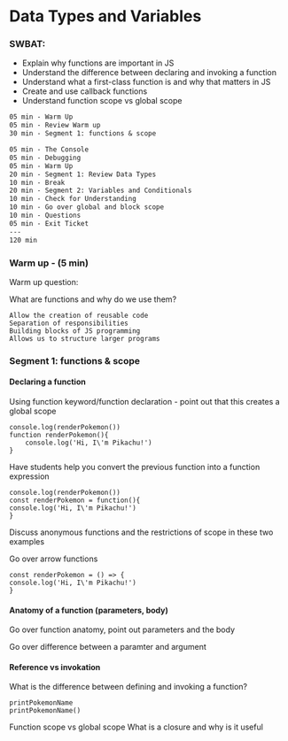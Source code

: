 # Data Types and Variables

### SWBAT:

- Explain why functions are important in JS
- Understand the difference between declaring and invoking a function
- Understand what a first-class function is and why that matters in JS
- Create and use callback functions
- Understand function scope vs global scope

```txt
05 min - Warm Up
05 min - Review Warm up
30 min - Segment 1: functions & scope

05 min - The Console
05 min - Debugging
05 min - Warm Up
20 min - Segment 1: Review Data Types
10 min - Break
20 min - Segment 2: Variables and Conditionals
10 min - Check for Understanding
10 min - Go over global and block scope
10 min - Questions
05 min - Exit Ticket
---
120 min
```

### Warm up - (5 min)

Warm up question:

What are functions and why do we use them?

```
Allow the creation of reusable code
Separation of responsibilities
Building blocks of JS programming
Allows us to structure larger programs
```

### Segment 1: functions & scope

#### Declaring a function

Using function keyword/function declaration - point out that this creates a global scope

```
console.log(renderPokemon())
function renderPokemon(){
    console.log('Hi, I\'m Pikachu!')
}
```

Have students help you convert the previous function into a function expression

```
console.log(renderPokemon())
const renderPokemon = function(){
console.log('Hi, I\'m Pikachu!')
}
```

Discuss anonymous functions and the restrictions of scope in these two examples

Go over arrow functions

```
const renderPokemon = () => {
console.log('Hi, I\'m Pikachu!')
}
```

#### Anatomy of a function (parameters, body)

Go over function anatomy, point out parameters
and the body

Go over difference between a paramter and argument

#### Reference vs invokation
What is the difference between defining and invoking a function?

```
printPokemonName
printPokemonName()
```


Function scope vs global scope
What is a closure and why is it useful

